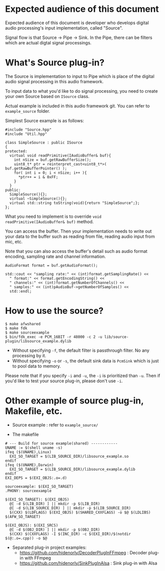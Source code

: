 # Expected audience of this document

Expected audience of this document is developer who develops digital audio processing's input implementation, called "Source".

Signal flow is that Source -> Pipe -> Sink.
In the Pipe, there can be filters which are actual digtal signal processings.


# What's Source plug-in?

The Source is implementation to input to Pipe which is place of the digital audio signal processing in this audio framework.

To input data to what you'd like to do signal processing, you need to create your own Source based on ```ISource``` class.

Actual example is included in this audio framework git.
You can refer to ```example_source``` folder.

Simplest Source example is as follows:

```
#include "Source.hpp"
#include "Util.hpp"

class SimpleSource : public ISource
{
protected:
  virtual void readPrimitive(IAudioBuffer& buf){
    int nSize = buf.getRawBufferSize();
    uint8_t* ptr = reinterpret_cast<uint8_t*>( buf.getRawBufferPointer() );
    for( int i = 0; i < nSize; i++ ){
      *ptr++ = i & 0xFF;
    }
  }
public:
  SimpleSource(){};
  virtual ~SimpleSource(){};
  virtual std::string toString(void){return "SimpleSource";};
};
```

What you need to implement is to override ```void readPrimitive(IAudioBuffer& buf)``` method.

You can access the buffer.
Then your implementation needs to write out your data to the buffer such as reading from file, reading audio input from mic, etc.

Note that you can also access the buffer's detail such as audio format encoding, sampling rate and channel information.

```
AudioFormat format = buf.getAudioFormat();

std::cout << "sampling rate:" << (int)format.getSamplingRate() <<
  " format:" << format.getEncodingString() <<
  " channels:" << (int)format.getNumberOfChannels() <<
  " samples:" << (int)pAudioBuf->getNumberOfSamples() <<
  std::endl;
```

# How to use the source?

```
$ make afwshared
$ make fdk
$ make sourceexample
$ bin/fdk_exec -e PCM_16BIT -r 48000 -c 2 -u lib/source-plugin/libsource_example.dylib
```

* Without specifying ```-f```, the default filter is passthrough filter. No any processing by it.
* Without specifying ```-o``` or ```-s```, the default sink data is ```PcmSink``` which is just to pool data to memory.


Please note that if you specify ```-i``` and ```-u```, the ```-i``` is prioritized than ```-u```.
Then if you'd like to test your source plug-in, please don't use ```-i```.

# Other example of source plug-in, Makefile, etc.

* Source example : refer to ```example_source/```

* The makefile
```
# --- Build for source example(shared) ------------
UNAME := $(shell uname -s)
ifeq ($(UNAME),Linux)
  EXI_SO_TARGET = $(LIB_SOURCE_DIR)/libsource_example.so
endif
ifeq ($(UNAME),Darwin)
  EXI_SO_TARGET = $(LIB_SOURCE_DIR)/libsource_example.dylib
endif
EXI_DEPS = $(EXI_OBJS:.o=.d)

sourceexample: $(EXI_SO_TARGET)
.PHONY: sourceexample

$(EXI_SO_TARGET): $(EXI_OBJS)
  @[ -d $(LIB_DIR) ] || mkdir -p $(LIB_DIR)
  @[ -d $(LIB_SOURCE_DIR) ] || mkdir -p $(LIB_SOURCE_DIR)
  $(CXX) $(LDFLAGS) $(EXI_OBJS) $(SHARED_CXXFLAGS) -o $@ $(LDLIBS) $(AFW_SO_TARGET)

$(EXI_OBJS): $(EXI_SRCS)
  @[ -d $(OBJ_DIR) ] || mkdir -p $(OBJ_DIR)
  $(CXX) $(CXXFLAGS) -I $(INC_DIR) -c $(EXI_DIR)/$(notdir $(@:.o=.cpp)) -o $@
```

* Separated plug-in project examples:
  * https://github.com/hidenorly/DecoderPlugInFFmpeg : Decoder plug-in with FFmpeg
  * https://github.com/hidenorly/SinkPlugInAlsa : Sink plug-in with Alsa
